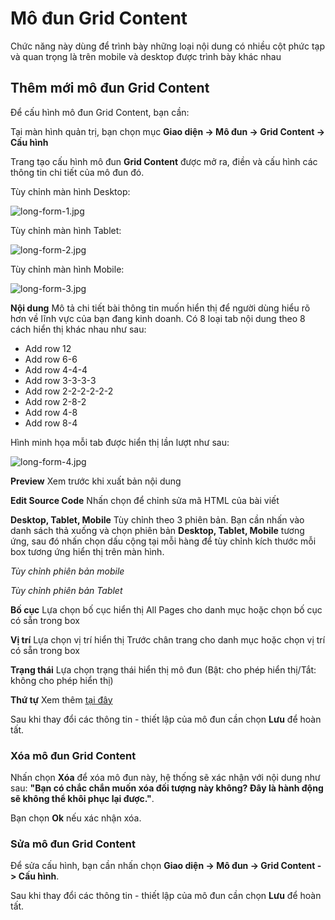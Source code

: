 # Mô đun Grid Content

Chức năng này dùng để trình bày những loại nội dung có nhiều cột phức tạp và quan trọng là trên mobile và desktop được trình bày khác nhau

## Thêm mới mô đun Grid Content

Để cấu hình mô đun Grid Content, bạn cần:

Tại màn hình quản trị, bạn chọn mục **Giao diện -> Mô đun -> Grid Content -> Cấu hình**

Trang tạo cấu hình mô đun **Grid Content** được mở ra, điền và cấu hình các thông tin chi tiết của mô đun đó.

Tùy chỉnh màn hình Desktop:

![long-form-1.jpg](img/long-form-1.jpg)

Tùy chỉnh màn hình Tablet:

![long-form-2.jpg](img/long-form-2.jpg)

Tùy chỉnh màn hình Mobile:

![long-form-3.jpg](img/long-form-3.jpg)

**Nội dung** Mô tả chi tiết bài thông tin muốn hiển thị để người dùng hiểu rõ hơn về lĩnh vực của bạn đang kinh doanh. Có 8 loại tab nội dung theo 8 cách hiển thị khác nhau như sau:

- Add row 12
- Add row 6-6
- Add row 4-4-4
- Add row 3-3-3-3
- Add row 2-2-2-2-2-2
- Add row 2-8-2
- Add row 4-8
- Add row 8-4

Hình minh họa mỗi tab được hiển thị lần lượt như sau:

![long-form-4.jpg](img/long-form-4.jpg)

**Preview** Xem trước khi xuất bản nội dung

**Edit Source Code** Nhấn chọn để chỉnh sửa mã HTML của bài viết

**Desktop, Tablet, Mobile** Tùy chỉnh theo 3 phiên bản. Bạn cần nhấn vào danh sách thả xuống và chọn phiên bản **Desktop, Tablet, Mobile** tương ứng, sau đó nhấn chọn dấu cộng tại mỗi hàng để tùy chỉnh kích thước mỗi box tương ứng hiển thị trên màn hình.

_Tùy chỉnh phiên bản mobile_

_Tùy chỉnh phiên bản Tablet_

**Bố cục**
Lựa chọn bố cục hiển thị All Pages cho danh mục hoặc chọn bố cục có sẵn trong box

**Vị trí**
Lựa chọn vị trí hiển thị Trước chân trang cho danh mục hoặc chọn vị trí có sẵn trong box

**Trạng thái**
Lựa chọn trạng thái hiển thị mô đun (Bật: cho phép hiển thị/Tắt: không cho phép hiển thị)

**Thứ tự**
Xem thêm [tại đây](https://mkmate.osd.vn/docs/common/logic)

Sau khi thay đổi các thông tin - thiết lập của mô đun cần chọn **Lưu** để hoàn tất.

### Xóa mô đun Grid Content

Nhấn chọn **Xóa** để xóa mô đun này, hệ thống sẽ xác nhận với nội dung như sau: **"Bạn có chắc chắn muốn xóa đối tượng này không? Đây là hành động sẽ không thể khôi phục lại được."**. 

Bạn chọn **Ok** nếu xác nhận xóa.

### Sửa mô đun Grid Content

Để sửa cấu hình, bạn cần nhấn chọn **Giao diện -> Mô đun -> Grid Content -> Cấu hình**.

Sau khi thay đổi các thông tin - thiết lập của mô đun cần chọn **Lưu** để hoàn tất.
